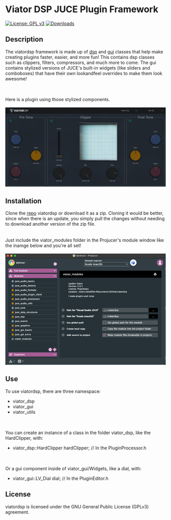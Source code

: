 # Viator DSP JUCE Plugin Framework
 [![License: GPL v3](https://img.shields.io/badge/License-GPLv3-brightgreen.svg)](https://www.gnu.org/licenses/gpl-3.0)
[![Downloads](https://img.shields.io/github/downloads/landonviator/viatordsp/total)](https://somsubhra.github.io/github-release-stats/?username=landonviator&repository=viatordsp&page=1&per_page=30)

## Description
The viatordsp framework is made up of [dsp](https://github.com/landonviator/viatordsp/tree/main/viator_modules/viator_dsp) and [gui](https://github.com/landonviator/viatordsp/tree/main/viator_modules/viator_gui) classes that help make creating plugins faster, easier, and more fun!
This contains dsp classes such as clippers, filters, compressors, and much more to come.
The gui contains stylized versions of JUCE's built-in widgets (like sliders and comboboxes) that have their own lookandfeel overrides to make them look awesome!

<br><br>Here is a plugin using those stylized components.<br><br>
![Pic](https://github.com/landonviator/viatordsp/blob/main/Assets/btclipper.png)

## Installation
Clone the [repo](https://github.com/landonviator/viatordsp) viatordsp or download it as a zip. Cloning it would be better, since when there is an update, you simply pull the changes without needing to download another version of the zip file.  
<br><br>Just include the viator_modules folder in the Projucer's module window like the inamge below and you're all set! <br><br>
![Pic](https://github.com/landonviator/viatordsp/blob/main/Assets/projucer.png)

## Use
To use viatordsp, there are three namespace: 
- viator_dsp
- viator_gui
- viator_utils

<br><br> You can create an instance of a class in the folder viator_dsp, like the HardClipper, with:
- viator_dsp::HardClipper hardClipper; // In the PluginProcessor.h

<br><br> Or a gui component inside of viator_gui/Widgets, like a dial, with:
- viator_gui::LV_Dial dial; // In the PluginEditor.h

## License
viatordsp is licensed under the GNU General Public License (GPLv3) agreement.
